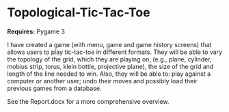 # Topological-Tic-Tac-Toe

**Requires:** Pygame 3

I have created a game (with menu, game and game history screens) that allows users to play tic-tac-toe in different formats. They will be able to vary the topology of the grid, which they are playing on, (e.g., plane, cylinder, mobius strip, torus, klein bottle, projective plane), the size of the grid and length of the line needed to win. Also, they will be able to: play against a computer or another user; undo their moves and possibly load their previous games from a database.

See the Report.docx for a more comprehensive overview.
